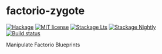 # factorio-zygote

[![Hackage](https://img.shields.io/hackage/v/factorio-zygote.svg)](https://hackage.haskell.org/package/factorio-zygote)
[![MIT license](https://img.shields.io/badge/license-MIT-blue.svg)](LICENSE)
[![Stackage Lts](http://stackage.org/package/factorio-zygote/badge/lts)](http://stackage.org/lts/package/factorio-zygote)
[![Stackage Nightly](http://stackage.org/package/factorio-zygote/badge/nightly)](http://stackage.org/nightly/package/factorio-zygote)
[![Build status](https://secure.travis-ci.org/Nolrai/factorio-zygote.svg)](https://travis-ci.org/Nolrai/factorio-zygote)

Manipulate Factorio Blueprints